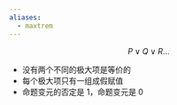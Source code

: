 ```yaml
---
aliases:
  - maxtrem
---
```

$$
P \vee Q \vee R \dots
$$
- 没有两个不同的极大项是等价的
- 每个极大项只有一组成假赋值
- 命题变元的否定是 1，命题变元是 0